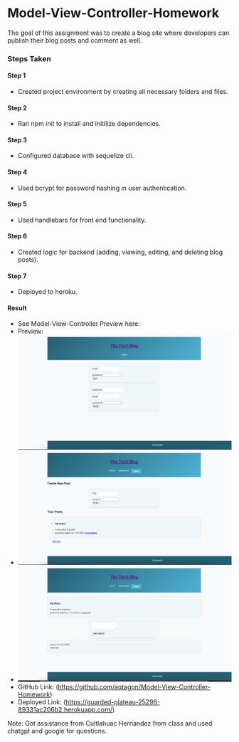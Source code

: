 # Model-View-Controller-Homework
The goal of this assignment was to create a blog site where developers can publish their blog posts and comment as well.

### Steps Taken

#### Step 1 
- Created project environment by creating all necessary folders and files.

#### Step 2
- Ran npm init to install and initilize dependencies.

#### Step 3
- Configured database with sequelize cli.

#### Step 4
- Used bcrypt for password hashing in user authentication.

#### Step 5
- Used handlebars for front end functionality.

#### Step 6
- Created logic for backend (adding, viewing, editing, and deleting blog posts).

#### Step 7
- Deployed to heroku.

#### Result
- See Model-View-Controller Preview here:
- Preview: ![Model-View-Controller-Homework](<images/Screenshot 2024-01-26 at 11.24.17 PM.png>)
- ![Model-View-Controller-Homework](<images/Screenshot 2024-01-26 at 11.26.30 PM.png>)
- ![Model-View-Controller-Homework](<images/Screenshot 2024-01-26 at 11.27.21 PM.png>)
- GitHub Link: (https://github.com/aqtagon/Model-View-Controller-Homework)
- Deployed Link: (https://guarded-plateau-25296-89331ac206b2.herokuapp.com/)

Note: Got assistance from Cuitlahuac Hernandez from class and used chatgpt and google for questions.